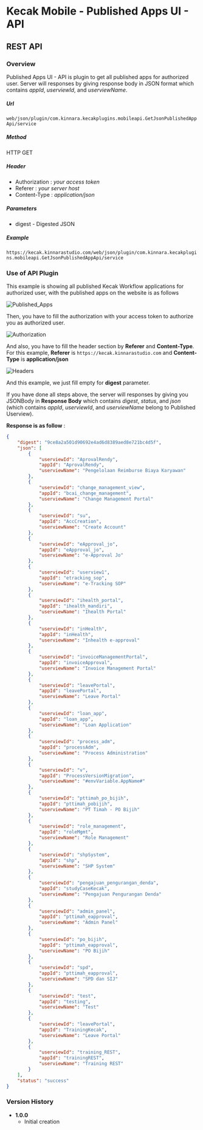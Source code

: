 # Kecak Mobile - Published Apps UI - API #

## REST API ##

### Overview ###

Published Apps UI - API is plugin to get all published apps for authorized user. Server will responses by giving response body in JSON format which contains *appId*, *userviewId*, and *userviewName*.

##### Url #####

`web/json/plugin/com.kinnara.kecakplugins.mobileapi.GetJsonPublishedAppApi/service`

##### Method #####
HTTP GET

##### Header #####
* Authorization : *your access token*
* Referer : *your server host*
* Content-Type : *application/json*

##### Parameters #####
* digest - Digested JSON

##### Example #####
`https://kecak.kinnarastudio.com/web/json/plugin/com.kinnara.kecakplugins.mobileapi.GetJsonPublishedAppApi/service`

### Use of API Plugin ###

This example is showing all published Kecak Workflow applications for authorized user, with the published apps on the website is as follows

![Published_Apps](/uploads/9b1c60449921578215cbc494c7d5b6dd/Published_Apps.PNG)

Then, you have to fill the authorization with your access token to authorize you as authorized user.

![Authorization](/uploads/210cd74f9f34028f56a0ebf2af4f09e6/Authorization.PNG)

And also, you have to fill the header section by **Referer** and **Content-Type**. For this example, **Referer** is `https://kecak.kinnarastudio.com` and **Content-Type** is **application/json**

![Headers](/uploads/3f30072717166731d16c7ce28284a007/Headers.PNG)

And this example, we just fill empty for **digest** parameter.

If you have done all steps above, the server will responses by giving you JSONBody in **Response Body** which contains *digest*, *status*, and *json* (which contains *appId*, *userviewId*, and *userviewName* belong to Published Userview).

**Response is as follow** :
```json
{
    "digest": "9ce8a2a501d90692e4ad6d8389aed8e721bc4d5f",
    "json": [
        {
            "userviewId": "AprovalRendy",
            "appId": "AprovalRendy",
            "userviewName": "Pengelolaan Reimburse Biaya Karyawan"
        },
        {
            "userviewId": "change_management_view",
            "appId": "bcai_change_management",
            "userviewName": "Change Management Portal"
        },
        {
            "userviewId": "su",
            "appId": "AccCreation",
            "userviewName": "Create Account"
        },
        {
            "userviewId": "eApproval_jo",
            "appId": "eApproval_jo",
            "userviewName": "e-Approval Jo"
        },
        {
            "userviewId": "userview1",
            "appId": "etracking_sop",
            "userviewName": "e-Tracking SOP"
        },
        {
            "userviewId": "ihealth_portal",
            "appId": "ihealth_mandiri",
            "userviewName": "Ihealth Portal"
        },
        {
            "userviewId": "inHealth",
            "appId": "inHealth",
            "userviewName": "Inhealth e-approval"
        },
        {
            "userviewId": "invoiceManagementPortal",
            "appId": "invoiceApproval",
            "userviewName": "Invoice Management Portal"
        },
        {
            "userviewId": "leavePortal",
            "appId": "leavePortal",
            "userviewName": "Leave Portal"
        },
        {
            "userviewId": "loan_app",
            "appId": "loan_app",
            "userviewName": "Loan Application"
        },
        {
            "userviewId": "process_adm",
            "appId": "processAdm",
            "userviewName": "Process Administration"
        },
        {
            "userviewId": "v",
            "appId": "ProcessVersionMigration",
            "userviewName": "#envVariable.AppName#"
        },
        {
            "userviewId": "pttimah_po_bijih",
            "appId": "pttimah_pobijih",
            "userviewName": "PT Timah - PO Bijih"
        },
        {
            "userviewId": "role_management",
            "appId": "roleMgmt",
            "userviewName": "Role Management"
        },
        {
            "userviewId": "shpSystem",
            "appId": "shp",
            "userviewName": "SHP System"
        },
        {
            "userviewId": "pengajuan_pengurangan_denda",
            "appId": "studyCaseKecak",
            "userviewName": "Pengajuan Pengurangan Denda"
        },
        {
            "userviewId": "admin_panel",
            "appId": "pttimah_eapproval",
            "userviewName": "Admin Panel"
        },
        {
            "userviewId": "po_bijih",
            "appId": "pttimah_eapproval",
            "userviewName": "PO Bijih"
        },
        {
            "userviewId": "spd",
            "appId": "pttimah_eapproval",
            "userviewName": "SPD dan SIJ"
        },
        {
            "userviewId": "test",
            "appId": "testing",
            "userviewName": "Test"
        },
        {
            "userviewId": "leavePortal",
            "appId": "TrainingKecak",
            "userviewName": "Leave Portal"
        },
        {
            "userviewId": "training_REST",
            "appId": "trainingREST",
            "userviewName": "Training REST"
        }
    ],
    "status": "success"
}
```

### Version History ###

*  **1.0.0**
   * Initial creation

